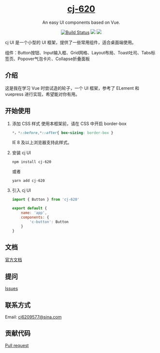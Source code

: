 <h1 align="center">
  <a href="https://cj620.github.io/cj-ui/">cj-620</a>
</h1>

<div align="center">

An easy UI components based on Vue.

[![Build Status](https://travis-ci.org/cj620/cj-ui.svg?branch=master)](https://travis-ci.org/cj620/cj-ui)
![](https://img.shields.io/badge/language-JavaScript-yellow.svg)
![](https://img.shields.io/badge/license-MIT-000000.svg)
</div>

cj UI 是一个小型的 UI 框架，提供了一些常用组件，适合桌面端使用。

组件：Button按钮、Input输入框、Grid网格、Layout布局、Toast吐司、Tabs标签页、Popover气泡卡片、Collapse折叠面板

## 介绍

这是我在学习 Vue 时尝试造的轮子，一个 UI 框架，参考了 ELement 和 vuepress 进行实现，希望能对你有用。

## 开始使用

1. 添加 CSS 样式
    使用本框架前，请在 CSS 中开启 border-box
    ```css
    *，*::before,*::after{ box-sizing: border-box }
    ```
    IE 8 及以上浏览器支持此样式。

2. 安装 cj UI

    ```
    npm install cj-620
    ```
    或者
    ``` 
    yarn add cj-620
    ```
3. 引入 cj UI
    ```js
    import { Button } from 'cj-620'

    export default {
        name: 'app',
        components: {
            'c-button': Button
        }
    }

## 文档

[官方文档](https:)

## 提问

[Issues](https://github.com/MajorDong/cj/issues)

## 联系方式

Email: cj6209577@sina.com

## 贡献代码

[Pull request](https://github.com/cj620/cj-ui/pulls)